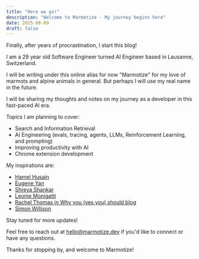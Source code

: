 ```yaml
---
title: "Here we go!"
description: "Welcome to Marmotize - My journey begins here"
date: 2025-08-09
draft: false
---
```


Finally, after years of procrastination, I start this blog!

I am a 29 year old Software Engineer turned AI Engineer based in Lausanne, Switzerland.

I will be writing under this online alias for now "Marmotize" for my love of marmots and alpine animals in general. But perhaps I will use my real name in the future.

I will be sharing my thoughts and notes on my journey as a developer in this fast-paced AI era.

Topics I am planning to cover:

- Search and Information Retrieval
- AI Engineering (evals, tracing, agents, LLMs, Reinforcement Learning, and prompting)
- Improving productivity with AI
- Chrome extension development

My inspirations are:

- [Hamel Husain](https://hamel.dev/)
- [Eugene Yan](https://eugeneyan.com/)
- [Shreya Shankar](https://www.sh-reya.com/)
- [Leonie Monigatti](https://leoniemonigatti.com/)
- [Rachel Thomas in Why you (yes,you) should blog](https://medium.com/@racheltho/why-you-yes-you-should-blog-7d2544ac1045)
- [Simon Willison](https://simonwillison.net/)

Stay tuned for more updates!

Feel free to reach out at [hello@marmotize.dev](mailto:hello@marmotize.dev) if you'd like to connect or have any questions.

Thanks for stopping by, and welcome to Marmotize!
